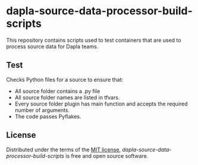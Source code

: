# dapla-source-data-processor-build-scripts

This repository contains scripts used to test containers that are used to process source data for Dapla teams.

## Test
Checks Python files for a source to ensure that:
- All source folder contains a .py file
- All source folder names are listed in tfvars.
- Every source folder plugin has main function and accepts the required number of arguments.
- The code passes Pyflakes.

## License

Distributed under the terms of the [MIT license][license],
_dapla-source-data-processor-build-scripts_ is free and open source software.

<!-- github-only -->

[license]: https://github.com/statisticsnorway/ssb-project-cli/blob/main/LICENSE
